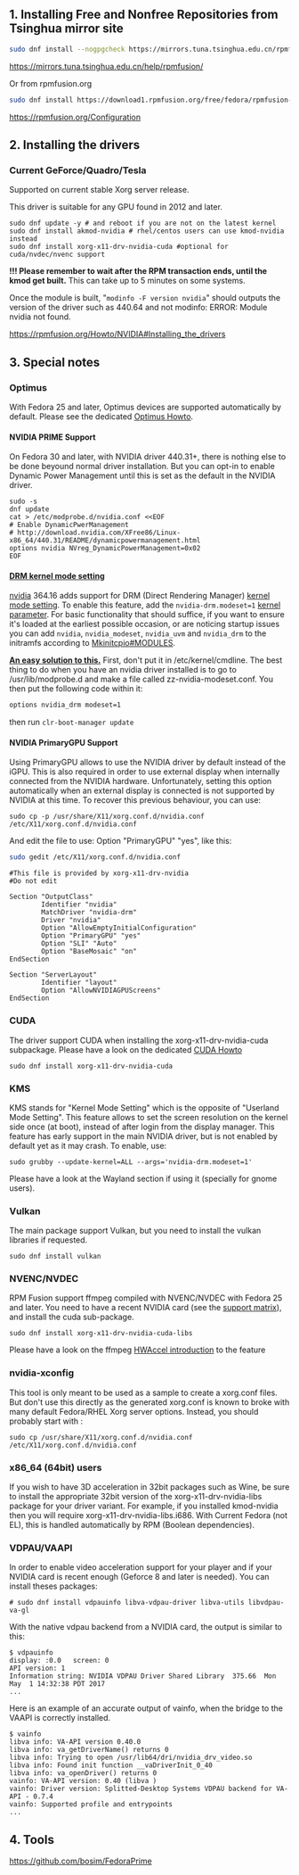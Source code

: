 ## 1. Installing Free and Nonfree Repositories from Tsinghua mirror site

```bash
sudo dnf install --nogpgcheck https://mirrors.tuna.tsinghua.edu.cn/rpmfusion/free/fedora/rpmfusion-free-release-$(rpm -E %fedora).noarch.rpm https://mirrors.tuna.tsinghua.edu.cn/rpmfusion/nonfree/fedora/rpmfusion-nonfree-release-$(rpm -E %fedora).noarch.rpm;
```

https://mirrors.tuna.tsinghua.edu.cn/help/rpmfusion/

Or from rpmfusion.org

```bash
sudo dnf install https://download1.rpmfusion.org/free/fedora/rpmfusion-free-release-$(rpm -E %fedora).noarch.rpm https://download1.rpmfusion.org/nonfree/fedora/rpmfusion-nonfree-release-$(rpm -E %fedora).noarch.rpm
```

https://rpmfusion.org/Configuration

## 2. Installing the drivers

### Current GeForce/Quadro/Tesla

Supported on current stable Xorg server release.

This driver is suitable for any GPU found in 2012 and later.

```
sudo dnf update -y # and reboot if you are not on the latest kernel
sudo dnf install akmod-nvidia # rhel/centos users can use kmod-nvidia instead
sudo dnf install xorg-x11-drv-nvidia-cuda #optional for cuda/nvdec/nvenc support
```

**!!! Please remember to wait after the RPM transaction ends, until the kmod get built.** This can take up to 5 minutes on some systems.

Once the module is built, "`modinfo -F version nvidia`" should outputs the version of the driver such as 440.64 and not modinfo: ERROR: Module nvidia not found.

https://rpmfusion.org/Howto/NVIDIA#Installing_the_drivers



## 3. Special notes

### Optimus

With Fedora 25 and later, Optimus devices are supported automatically by default. Please see the dedicated [Optimus Howto](https://rpmfusion.org/Howto/Optimus).

#### NVIDIA PRIME Support

On Fedora 30 and later, with NVIDIA driver 440.31+, there is nothing else to be done beyound normal driver installation. But you can opt-in to enable Dynamic Power Management until this is set as the default in the NVIDIA driver.

```
sudo -s
dnf update
cat > /etc/modprobe.d/nvidia.conf <<EOF
# Enable DynamicPwerManagement
# http://download.nvidia.com/XFree86/Linux-x86_64/440.31/README/dynamicpowermanagement.html
options nvidia NVreg_DynamicPowerManagement=0x02
EOF
```

#### [DRM kernel mode setting](https://wiki.archlinux.org/index.php/NVIDIA#DRM_kernel_mode_setting)

[nvidia](https://www.archlinux.org/packages/?name=nvidia) 364.16 adds support for DRM (Direct Rendering Manager) [kernel mode setting](https://wiki.archlinux.org/index.php/Kernel_mode_setting). To enable this feature, add the `nvidia-drm.modeset=1` [kernel parameter](https://wiki.archlinux.org/index.php/Kernel_parameter). For basic functionality that should suffice, if you want to ensure it's loaded at the earliest possible occasion, or are noticing startup issues you can add `nvidia`, `nvidia_modeset`, `nvidia_uvm` and `nvidia_drm` to the initramfs according to [Mkinitcpio#MODULES](https://wiki.archlinux.org/index.php/Mkinitcpio#MODULES).

**[An easy solution to this.](https://www.reddit.com/r/SolusProject/comments/a3bnrd/having_nvidiadrmmodeset1_kernel_parameter_set/)**
First, don't put it in /etc/kernel/cmdline. The best thing to do when you have an nvidia driver installed is to go to /usr/lib/modprobe.d and make a file called zz-nvidia-modeset.conf. You then put the following code within it:

```bash
options nvidia_drm modeset=1
```

then run `clr-boot-manager update`

#### NVIDIA PrimaryGPU Support

Using PrimaryGPU allows to use the NVIDIA driver by default instead of the iGPU. This is also required in order to use external display when internally connected from the NVIDIA hardware. Unfortunately, setting this option automatically when an external display is connected is not supported by NVIDIA at this time. To recover this previous behaviour, you can use:

```
sudo cp -p /usr/share/X11/xorg.conf.d/nvidia.conf /etc/X11/xorg.conf.d/nvidia.conf
```

And edit the file to use: Option "PrimaryGPU" "yes", like this:

```bash
sudo gedit /etc/X11/xorg.conf.d/nvidia.conf
```

```
#This file is provided by xorg-x11-drv-nvidia
#Do not edit

Section "OutputClass"
        Identifier "nvidia"
        MatchDriver "nvidia-drm"
        Driver "nvidia"
        Option "AllowEmptyInitialConfiguration"
        Option "PrimaryGPU" "yes"
        Option "SLI" "Auto"
        Option "BaseMosaic" "on"
EndSection

Section "ServerLayout"
        Identifier "layout"
        Option "AllowNVIDIAGPUScreens"
EndSection
```

### CUDA

The driver support CUDA when installing the xorg-x11-drv-nvidia-cuda subpackage. Please have a look on the dedicated [CUDA Howto](https://rpmfusion.org/Howto/CUDA)

```
sudo dnf install xorg-x11-drv-nvidia-cuda
```

### KMS

KMS stands for "Kernel Mode Setting" which is the opposite of "Userland Mode Setting". This feature allows to set the screen resolution on the kernel side once (at boot), instead of after login from the display manager. This feature has early support in the main NVIDIA driver, but is not enabled by default yet as it may crash. To enable, use:

```
sudo grubby --update-kernel=ALL --args='nvidia-drm.modeset=1'
```

Please have a look at the Wayland section if using it (specially for gnome users).

### Vulkan

The main package support Vulkan, but you need to install the vulkan libraries if requested.

```
sudo dnf install vulkan
```

### NVENC/NVDEC

RPM Fusion support ffmpeg compiled with NVENC/NVDEC with Fedora 25 and later. You need to have a recent NVIDIA card (see the [support matrix](https://developer.nvidia.com/ffmpeg)), and install the cuda sub-package.

```
sudo dnf install xorg-x11-drv-nvidia-cuda-libs
```

Please have a look on the ffmpeg [HWAccel introduction](https://trac.ffmpeg.org/wiki/HWAccelIntro#NVENC) to the feature

### nvidia-xconfig

This tool is only meant to be used as a sample to create a xorg.conf files. But don't use this directly as the generated xorg.conf is known to broke with many default Fedora/RHEL Xorg server options. Instead, you should probably start with :

```
sudo cp /usr/share/X11/xorg.conf.d/nvidia.conf /etc/X11/xorg.conf.d/nvidia.conf
```

### x86_64 (64bit) users

If you wish to have 3D acceleration in 32bit packages such as Wine, be sure to install the appropriate 32bit version of the xorg-x11-drv-nvidia-libs package for your driver variant. For example, if you installed kmod-nvidia then you will require xorg-x11-drv-nvidia-libs.i686. With Current Fedora (not EL), this is handled automatically by RPM (Boolean dependencies).

### VDPAU/VAAPI

In order to enable video acceleration support for your player and if your NVIDIA card is recent enough (Geforce 8 and later is needed). You can install theses packages:

```
# sudo dnf install vdpauinfo libva-vdpau-driver libva-utils libvdpau-va-gl
```

With the native vdpau backend from a NVIDIA card, the output is similar to this:

```
$ vdpauinfo 
display: :0.0   screen: 0
API version: 1
Information string: NVIDIA VDPAU Driver Shared Library  375.66  Mon May  1 14:32:38 PDT 2017
...
```

Here is an example of an accurate output of vainfo, when the bridge to the VAAPI is correctly installed.

```
$ vainfo 
libva info: VA-API version 0.40.0
libva info: va_getDriverName() returns 0
libva info: Trying to open /usr/lib64/dri/nvidia_drv_video.so
libva info: Found init function __vaDriverInit_0_40
libva info: va_openDriver() returns 0
vainfo: VA-API version: 0.40 (libva )
vainfo: Driver version: Splitted-Desktop Systems VDPAU backend for VA-API - 0.7.4
vainfo: Supported profile and entrypoints
...
```

## 4. Tools

https://github.com/bosim/FedoraPrime